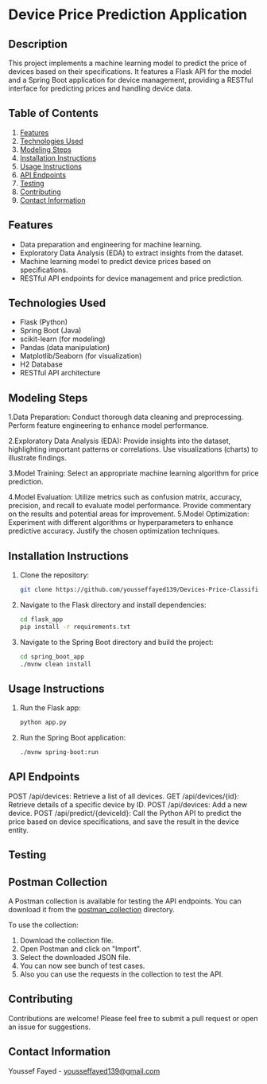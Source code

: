 # Device Price Prediction Application

## Description

This project implements a machine learning model to predict the price of devices based on their specifications. It features a Flask API for the model and a Spring Boot application for device management, providing a RESTful interface for predicting prices and handling device data.

## Table of Contents

1. [Features](#features)
2. [Technologies Used](#technologies-used)
3. [Modeling Steps](#modeling-steps)
4. [Installation Instructions](#installation-instructions)
5. [Usage Instructions](#usage-instructions)
6. [API Endpoints](#api-endpoints)
7. [Testing](#testing)
8. [Contributing](#contributing)
9. [Contact Information](#contact-information)

## Features

- Data preparation and engineering for machine learning.
- Exploratory Data Analysis (EDA) to extract insights from the dataset.
- Machine learning model to predict device prices based on specifications.
- RESTful API endpoints for device management and price prediction.

## Technologies Used

- Flask (Python)
- Spring Boot (Java)
- scikit-learn (for modeling)
- Pandas (data manipulation)
- Matplotlib/Seaborn (for visualization)
- H2 Database
- RESTful API architecture

## Modeling Steps

1.Data Preparation:
  Conduct thorough data cleaning and preprocessing.
  Perform feature engineering to enhance model performance.

2.Exploratory Data Analysis (EDA):
  Provide insights into the dataset, highlighting important patterns or correlations.
  Use visualizations (charts) to illustrate findings.
  
3.Model Training:
  Select an appropriate machine learning algorithm for price prediction.
 
4.Model Evaluation:
  Utilize metrics such as confusion matrix, accuracy, precision, and recall to evaluate model     performance.
  Provide commentary on the results and potential areas for improvement.
5.Model Optimization:
  Experiment with different algorithms or hyperparameters to enhance predictive accuracy.
  Justify the chosen optimization techniques.

## Installation Instructions

1. Clone the repository:
   ```bash
   git clone https://github.com/yousseffayed139/Devices-Price-Classification-System.git

2. Navigate to the Flask directory and install dependencies:
   ```bash
   cd flask_app
   pip install -r requirements.txt
3. Navigate to the Spring Boot directory and build the project:
    ```bash
    cd spring_boot_app
    ./mvnw clean install

## Usage Instructions

1. Run the Flask app:
    ```bash
    python app.py
2. Run the Spring Boot application:
     ```bash
     ./mvnw spring-boot:run

## API Endpoints

POST /api/devices: Retrieve a list of all devices.
GET /api/devices/{id}: Retrieve details of a specific device by ID.
POST /api/devices: Add a new device.
POST /api/predict/{deviceId}: Call the Python API to predict the price based on device specifications, and save the result in the device entity.

## Testing 
## Postman Collection

A Postman collection is available for testing the API endpoints. You can download it from the [postman_collection](postman_collection/my_collection.json) directory. 

To use the collection:
1. Download the collection file.
2. Open Postman and click on "Import".
3. Select the downloaded JSON file.
4. You can now see bunch of test cases.
5. Also you can use the requests in the collection to test the API.

## Contributing 
Contributions are welcome! Please feel free to submit a pull request or open an issue for suggestions.

## Contact Information 
Youssef Fayed - yousseffayed139@gmail.com



